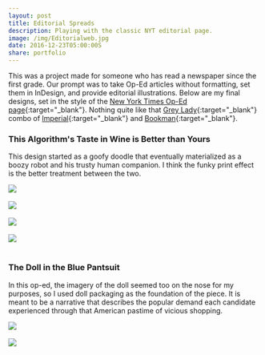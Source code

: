 ```yaml
---
layout: post
title: Editorial Spreads
description: Playing with the classic NYT editorial page.
image: /img/Editorialweb.jpg
date: 2016-12-23T05:00:00S
share: portfolio 
---
```


This was a project made for someone who has read a newspaper since the first grade. Our prompt was to take Op-Ed articles without formatting, set them in InDesign, and provide editorial illustrations. Below are my final designs, set in the style of the [New York Times Op-Ed page](http://www.nytimes.com/interactive/2010/09/25/opinion/opedat40-illustration.html?_r=1&){:target="_blank"}. Nothing quite like that [Grey Lady](https://books.google.com/books?id=tE4EAAAAMBAJ&pg=PA152&dq=%22the+gray+lady%22+%22new+york+times%22&hl=en&sa=X&ei=tokrT_DMKK7aiQKwttTgCg&ved=0CDwQ6AEwAA#v=onepage&q=%22the%20gray%20lady%22%20%22new%20york%20times%22&f=false){:target="_blank"} combo of [Imperial](http://www.myfonts.com/fonts/bitstream/imperial/?refby=MarkFonts){:target="_blank"} and [Bookman](http://www.myfonts.com/fonts/bitstream/bookman/?refby=MarkFonts){:target="_blank"}. 

### This Algorithm's Taste in Wine is Better than Yours

This design started as a goofy doodle that eventually materialized as a boozy robot and his trusty human companion. I think the funky print effect is the better treatment between the two.

<img class="col three" src="/img/Editorial4.jpg">
<div class="col three caption">
&nbsp;
</div>

<img class="col three" src="/img/Editorial1.png">
<div class="col three caption">
&nbsp;
</div>

<img class="col three" src="/img/editorialspread2.jpg">
<div class="col three caption">
&nbsp;
</div>

<img class="col three" src="/img/editorialspread3.jpg">
<div class="col three caption">
&nbsp;
</div>


### The Doll in the Blue Pantsuit

In this op-ed, the imagery of the doll seemed too on the nose for my purposes, so I used doll packaging as the foundation of the piece. It is meant to be a narrative that describes the popular demand each candidate experienced through that American pastime of vicious shopping.

<img class="col three" src="/img/Editorial3.png">
<div class="col three caption">
&nbsp;
</div>

<img class="col three" src="/img/editorialspread.jpg">
<div class="col three caption">
&nbsp;
</div>





<!--
<div class="img_row">
	<img class="col one" src="/img/editorialspread.jpg" alt="" title="example image"/>
	<img class="col one" src="/img/editorialspread2.jpg" alt="" title="example image"/>
	<img class="col one" src="/img/editorialspread3.jpg" alt="" title="example image"/>
</div>
<div class="col three caption">
	Caption photos easily. On the left, a road goes through a tunnel. Middle, leaves artistically fall in a hipster photoshoot. Right, in another hipster photoshoot, a lumberjack grasps a handful of pine needles.
</div>
-->